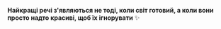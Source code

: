 **Найкращі речі з'являються не тоді, коли світ готовий, а коли вони просто надто красиві, щоб їх ігнорувати** ✨
